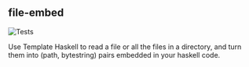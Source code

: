 ## file-embed

![Tests](https://github.com/snoyberg/file-embed/workflows/Tests/badge.svg)

Use Template Haskell to read a file or all the files in a directory, and turn
them into (path, bytestring) pairs embedded in your haskell code.
